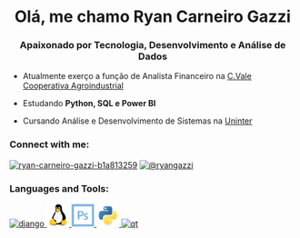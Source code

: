 <h1 align="center">Olá, me chamo Ryan Carneiro Gazzi</h1>
<h3 align="center">Apaixonado por Tecnologia, Desenvolvimento e Análise de Dados</h3>

- Atualmente exerço a função de Analista Financeiro na [C.Vale Cooperativa Agroindustrial](https://www.cvale.com.br/)

- Estudando **Python, SQL e Power BI**

- Cursando Análise e Desenvolvimento de Sistemas na [Uninter](https://www.uninter.com/)

<h3 align="left">Connect with me:</h3>
<p align="left">
<a href="https://linkedin.com/in/ryan-carneiro-gazzi-b1a813259" target="blank"><img align="center" src="https://raw.githubusercontent.com/rahuldkjain/github-profile-readme-generator/master/src/images/icons/Social/linked-in-alt.svg" alt="ryan-carneiro-gazzi-b1a813259" height="30" width="40" /></a>
<a href="https://instagram.com/@ryangazzi" target="blank"><img align="center" src="https://raw.githubusercontent.com/rahuldkjain/github-profile-readme-generator/master/src/images/icons/Social/instagram.svg" alt="@ryangazzi" height="30" width="40" /></a>
</p>

<h3 align="left">Languages and Tools:</h3>
<p align="left"> <a href="https://www.djangoproject.com/" target="_blank" rel="noreferrer"> <img src="https://cdn.worldvectorlogo.com/logos/django.svg" alt="django" width="40" height="40"/> </a> <a href="https://www.linux.org/" target="_blank" rel="noreferrer"> <img src="https://raw.githubusercontent.com/devicons/devicon/master/icons/linux/linux-original.svg" alt="linux" width="40" height="40"/> </a> <a href="https://www.photoshop.com/en" target="_blank" rel="noreferrer"> <img src="https://raw.githubusercontent.com/devicons/devicon/master/icons/photoshop/photoshop-line.svg" alt="photoshop" width="40" height="40"/> </a> <a href="https://www.python.org" target="_blank" rel="noreferrer"> <img src="https://raw.githubusercontent.com/devicons/devicon/master/icons/python/python-original.svg" alt="python" width="40" height="40"/> </a> <a href="https://www.qt.io/" target="_blank" rel="noreferrer"> <img src="https://upload.wikimedia.org/wikipedia/commons/0/0b/Qt_logo_2016.svg" alt="qt" width="40" height="40"/> </a> </p>

